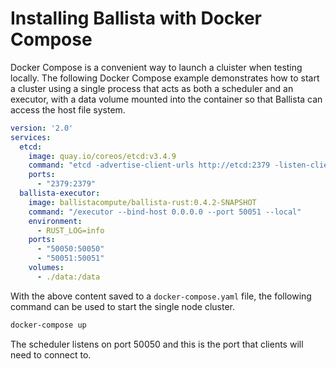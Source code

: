# Installing Ballista with Docker Compose

Docker Compose is a convenient way to launch a cluister when testing locally. The following Docker Compose example 
demonstrates how to start a cluster using a single process that acts as both a scheduler and an executor, with a data 
volume mounted into the container so that Ballista can access the host file system.

```yaml
version: '2.0'
services:
  etcd:
    image: quay.io/coreos/etcd:v3.4.9
    command: "etcd -advertise-client-urls http://etcd:2379 -listen-client-urls http://0.0.0.0:2379"
    ports:
      - "2379:2379"
  ballista-executor:
    image: ballistacompute/ballista-rust:0.4.2-SNAPSHOT
    command: "/executor --bind-host 0.0.0.0 --port 50051 --local"
    environment:
      - RUST_LOG=info
    ports:
      - "50050:50050"
      - "50051:50051"
    volumes:
      - ./data:/data


```

With the above content saved to a `docker-compose.yaml` file, the following command can be used to start the single 
node cluster.

```bash
docker-compose up
```

The scheduler listens on port 50050 and this is the port that clients will need to connect to.
